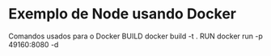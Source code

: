 # Exemplo de Node usando Docker

Comandos usados para o Docker
BUILD
  docker build -t <container name> .
RUN
  docker run -p 49160:8080 -d <container name>